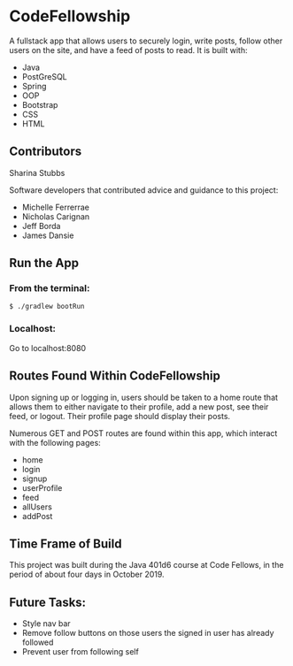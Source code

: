# CodeFellowship
A fullstack app that allows users to securely login, write posts, follow other users on the site, and have a feed of posts to read. It is built with:
* Java
* PostGreSQL
* Spring
* OOP
* Bootstrap
* CSS
* HTML

## Contributors
Sharina Stubbs

Software developers that contributed advice and guidance to this project:
* Michelle Ferrerrae
* Nicholas Carignan
* Jeff Borda
* James Dansie

## Run the App
### From the terminal:
```
$ ./gradlew bootRun
```
### Localhost:
Go to localhost:8080

## Routes Found Within CodeFellowship
Upon signing up or logging in, users should be taken to a home route that allows them to either navigate to their profile, add a new post, see their feed, or logout. Their profile page should display their posts.

Numerous GET and POST routes are found within this app, which interact with the following pages:
* home
* login
* signup
* userProfile
* feed
* allUsers
* addPost

## Time Frame of Build
This project was built during the Java 401d6 course at Code Fellows, in the period of about four days in October 2019.

## Future Tasks:
* Style nav bar
* Remove follow buttons on those users the signed in user has already followed
* Prevent user from following self
